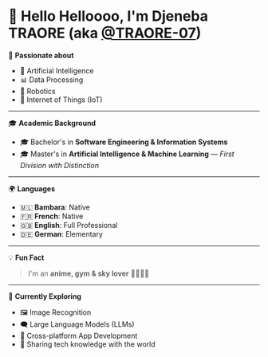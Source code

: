 # 👋 Hello Helloooo, I'm **Djeneba TRAORE** (aka [@TRAORE-07](https://github.com/TRAORE-07))  

💖 **Passionate about**  
- 🧠 Artificial Intelligence  
- 📊 Data Processing  
- 🤖 Robotics  
- 📡 Internet of Things (IoT)  

---

🎓 **Academic Background**  
- 🎓 Bachelor's in **Software Engineering & Information Systems**  
- 🎓 Master's in **Artificial Intelligence & Machine Learning** — *First Division with Distinction*  

---

🌍 **Languages**  
- 🇲🇱 **Bambara**: Native
- 🇫🇷 **French**: Native
- 🇬🇧 **English**: Full Professional
- 🇩🇪 **German**: Elementary
  
---

💡 **Fun Fact**  
> I'm an **anime, gym & sky lover** 🌌🏋️‍♀️✨  

---

🌱 **Currently Exploring**  
- 🖼️ Image Recognition  
- 🗨️ Large Language Models (LLMs)  
- 📱 Cross-platform App Development  
- 🚀 Sharing tech knowledge with the world  
